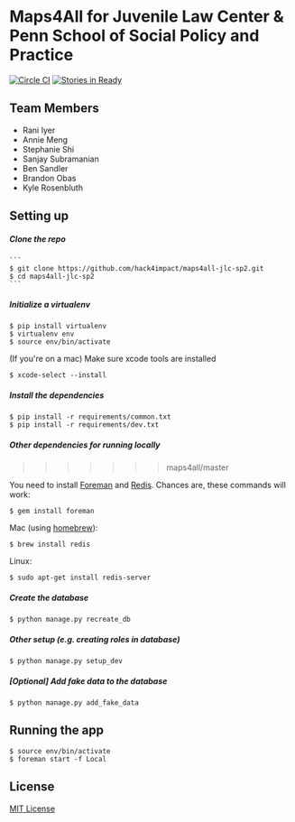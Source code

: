 # Maps4All for Juvenile Law Center &amp; Penn School of Social Policy and Practice
 [![Circle CI](https://circleci.com/gh/hack4impact/flask-base.svg?style=svg)](https://circleci.com/gh/hack4impact/flask-base) [![Stories in Ready](https://badge.waffle.io/hack4impact/flask-base.png?label=ready&title=Ready)](https://waffle.io/hack4impact/flask-base)

## Team Members
- Rani Iyer
- Annie Meng
- Stephanie Shi
- Sanjay Subramanian
- Ben Sandler
- Brandon Obas
- Kyle Rosenbluth

## Setting up

##### Clone the repo

    ```
    $ git clone https://github.com/hack4impact/maps4all-jlc-sp2.git
    $ cd maps4all-jlc-sp2
    ```

##### Initialize a virtualenv

```
$ pip install virtualenv
$ virtualenv env
$ source env/bin/activate
```
(If you're on a mac) Make sure xcode tools are installed
```
$ xcode-select --install
```

##### Install the dependencies

```
$ pip install -r requirements/common.txt
$ pip install -r requirements/dev.txt
```

##### Other dependencies for running locally
>>>>>>> maps4all/master

You need to install [Foreman](https://ddollar.github.io/foreman/) and [Redis](http://redis.io/). Chances are, these commands will work:

```
$ gem install foreman
```

Mac (using [homebrew](http://brew.sh/)):

```
$ brew install redis
```

Linux:

```
$ sudo apt-get install redis-server
```

##### Create the database

```
$ python manage.py recreate_db
```

##### Other setup (e.g. creating roles in database)

```
$ python manage.py setup_dev
```

##### [Optional] Add fake data to the database

```
$ python manage.py add_fake_data
```

## Running the app

```
$ source env/bin/activate
$ foreman start -f Local
```

## License
[MIT License](LICENSE.md)
